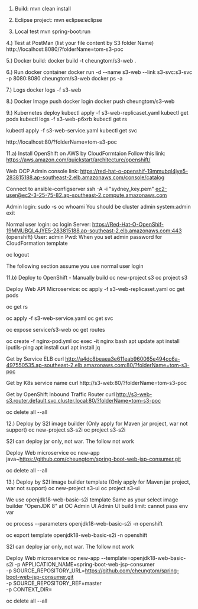 1. Build:
mvn clean install

2. Eclipse project:
mvn eclipse:eclipse

3. Local test
mvn spring-boot:run

4.) Test at PostMan (list your file content by S3 folder Name)
http://localhost:8080/?folderName=tom-s3-poc

5.) Docker build:
docker build -t cheungtom/s3-web .

6.) Run docker container
docker run -d --name s3-web --link s3-svc:s3-svc -p 8080:8080 cheungtom/s3-web
docker ps -a

7.) Logs
docker logs -f s3-web

8.) Docker Image push
docker login
docker push cheungtom/s3-web

9.) Kubernetes deploy
kubectl apply -f s3-web-replicaset.yaml
kubectl get pods
kubectl logs -f s3-web-p6xrb
kubectl get rs

kubectl apply -f s3-web-service.yaml
kubectl get svc

http://localhost:80/?folderName=tom-s3-poc

11.a) Install OpenShift on AWS by CloudFormtaion
Follow this link:
https://aws.amazon.com/quickstart/architecture/openshift/

Web OCP Admin console link:
https://red-hat-o-openshif-19mmubql4jye5-283815188.ap-southeast-2.elb.amazonaws.com/console/catalog

Connect to ansible-configserver
ssh -A -i "sydney_key.pem" ec2-user@ec2-3-25-75-82.ap-southeast-2.compute.amazonaws.com

Admin login:
sudo -s
oc whoami
You should be cluster admin system:admin
exit

Normal user login:
oc login
Server: https://Red-Hat-O-OpenShif-19MMUBQL4JYE5-283815188.ap-southeast-2.elb.amazonaws.com:443 (openshift)
User: admin
Pwd: When you set admin password for CloudFormation template
 
oc logout

The following section assume you use normal user login

11.b) Deploy to OpenShift - Manually build
oc new-project s3
oc project s3

Deploy Web API Microservice:
oc apply -f s3-web-replicaset.yaml
oc get pods

oc get rs

oc apply -f s3-web-service.yaml
oc get svc

oc expose service/s3-web
oc get routes

oc create -f nginx-pod.yml
oc exec -it nginx bash
apt update
apt install iputils-ping
apt install curl
apt install jq

Get by Service ELB
curl http://a4dc8beaea3e611eab960065e494cc6a-497550535.ap-southeast-2.elb.amazonaws.com:80/?folderName=tom-s3-poc

Get by K8s service name
curl http://s3-web:80/?folderName=tom-s3-poc

Get by OpenShift Inbound Traffic Router
curl http://s3-web-s3.router.default.svc.cluster.local:80/?folderName=tom-s3-poc

oc delete all --all

12.) Deploy by S2I image builder (Only apply for Maven jar project, war not support)
oc new-project s3-s2i
oc project s3-s2i

S2I can deploy jar only, not war. The follow not work

Deploy Web microservice
oc new-app java~https://github.com/cheungtom/spring-boot-web-jsp-consumer.git

oc delete all --all

13.) Deploy by S2I image builder template (Only apply for Maven jar project, war not support)
oc new-project s3-ui
oc project s3-ui

We use openjdk18-web-basic-s2i template
Same as your select image builder "OpenJDK 8" at OC Admin UI
Admin UI build limit: cannot pass env var

oc process --parameters openjdk18-web-basic-s2i -n openshift

oc export template openjdk18-web-basic-s2i -n openshift

S2I can deploy jar only, not war. The follow not work

Deploy Web microservice
oc new-app --template=openjdk18-web-basic-s2i -p APPLICATION_NAME=spring-boot-web-jsp-consumer \
-p SOURCE_REPOSITORY_URL=https://github.com/cheungtom/spring-boot-web-jsp-consumer.git \
-p SOURCE_REPOSITORY_REF=master \
-p CONTEXT_DIR=

oc delete all --all
